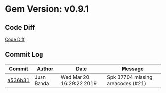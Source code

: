 # Gem Version: v0.9.1

## Code Diff

[Code Diff](https://github.com/Spokeo/geolookup/compare/v0.9.0...v0.9.1)

## Commit Log

Commit | Author | Date | Message
--- | --- | --- | ---
[a536b31](https://github.com/Spokeo/geolookup/commit/a536b31) | Juan Banda | Wed Mar 20 16:29:22 2019 | Spk 37704 missing areacodes (#21)
